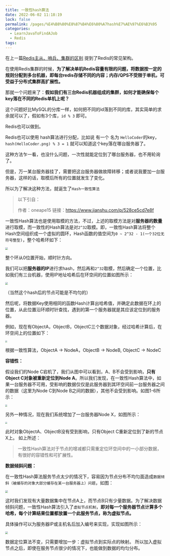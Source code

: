 ```yaml
---
title: 一致性hash算法
date: 2022-06-02 11:18:19
lock: false
permalink: /pages/%E4%B8%80%E8%87%B4%E6%80%A7hash%E7%AE%97%E6%B3%95
categories:
  - LearnJavaToFindAJob
  - Redis
tags:
---
```

在上一篇[Redis主从、哨兵、集群的区别](articles\Redis\Redis主从、哨兵、集群的区别.md) 提到了Redis的常见架构。

在使用Redis集群的时候，**为了解决单机Redis容量有限的问题，将数据按一定的规则分配到多台机器，即每台redis存储不同的内容；内存/QPS不受限于单机，可受益于分布式集群高扩展性。**

那就一个问题来了：**假如我们有三台Redis机器组成的集群，如何才能确保每个key落在不同的Redis单机上呢？**

这个问题好比MySQL的分库一样，如何把不同的id落到不同的库，其实简单的求余就可以了，假如有3个库，`id % 3` 即可。

Redis也可以做到。

Redis也可以使用 hash算法进行分配，比如说 有一个 名为 `HelloCoder`的key，`hash(HelloCoder.png) % 3 = 1` 就可以知道这个key落在哪台服务器了。

这种方法乍一看，也没什么问题，一次性就能定位到了哪台服务器，也不用轮询了。

但是，万一某台服务器挂了，需要把这台服务器做故障转移；或者说我要加一台服务器，这样的话，取模后所有的位置就发生了变化。

所以为了解决这种方法，就诞生了`Hash一致性算法`



> 以下引自：
>
> 作者：oneape15
> 链接：https://www.jianshu.com/p/528ce5cd7e8f

一致性Hash算法也是使用取模的方法，不过，上述的取模方法是对**服务器的数量**进行取模，而一致性的Hash算法是对`2^32`取模。即，一致性Hash算法将整个Hash空间组织成一个虚拟的圆环，Hash函数的值空间为`0 ~ 2^32 - 1(一个32位无符号整型)`，整个哈希环如下：

<img src="https://cdn.jsdelivr.net/gh/DogerRain/image@main/img-202109/6555006-1f81e81466729c6b.png" style="zoom:50%;" />

整个环从0位置开始，顺时针方向。

我们可以把**服务器的IP**进行求hash，然后再和`2^32`取模，然后确定一个位置，比如我们有三台机器，使用IP地址哈希后在环空间的位置如图所示：

<img src="https://cdn.jsdelivr.net/gh/DogerRain/image@main/img-202109/6555006-1f100c1012b06b40.png" style="zoom:50%;" />

（当然这个hash后的节点可能是不均匀的）

然后呢，将数据Key使用相同的函数Hash计算出哈希值，并确定此数据在环上的位置，从此位置沿环顺时针查找，遇到的第一个服务器就是其应该定位到的服务器。

例如，现在有ObjectA，ObjectB，ObjectC三个数据对象，经过哈希计算后，在环空间上的位置如下：

<img src="https://cdn.jsdelivr.net/gh/DogerRain/image@main/img-202109/6555006-defb48ae9714580d.png" style="zoom:40%;" />

根据一致性算法，ObjectA -> NodeA，ObjectB -> NodeB, ObjectC -> NodeC



**容错性：**

假设我们的Node C宕机了，我们从图中可以看到，A、B不会受到影响，**只有Object C对象被重新定位到Node A**。所以我们发现，在一致性Hash算法中，如果一台服务器不可用，受影响的数据仅仅是此服务器到其环空间前一台服务器之间的数据（这里为Node C到Node B之间的数据），其他不会受到影响。如图1-6所示：

<img src="https://cdn.jsdelivr.net/gh/DogerRain/image@main/img-202109/6555006-cd54d5c30e9cad6f.png" style="zoom:40%;" />

另外一种情况，现在我们系统增加了一台服务器Node X，如图所示：

<img src="https://cdn.jsdelivr.net/gh/DogerRain/image@main/img-202109/6555006-8f61754de37eb380.png" style="zoom:40%;" />

此时对象ObjectA、ObjectB没有受到影响，只有Object C重新定位到了新的节点X上。
 如上所述：

> 一致性Hash算法对于节点的增减都只需重定位环空间中的一小部分数据，有很好的容错性和可扩展性。



**数据倾斜问题：**

在一致性Hash算法服务节点太少的情况下，容易因为节点分布不均匀面造成`数据倾斜（被缓存的对象大部分缓存在某一台服务器上）问题`，如图：

<img src="https://cdn.jsdelivr.net/gh/DogerRain/image@main/img-202109/6555006-f15ec4f10a433beb.png" style="zoom:50%;" />

这时我们发现有大量数据集中在节点A上，而节点B只有少量数据。为了解决数据倾斜问题，一致性Hash算法引入了`虚拟节点机制`，**即对每一个服务器节点计算多个哈希，每个计算结果位置都放置一个此服务节点，称为虚拟节点。**

具体操作可以为服务器IP或主机名后加入编号来实现，实现如图所示：

<img src="https://cdn.jsdelivr.net/gh/DogerRain/image@main/img-202109/6555006-f15ec4f10a433beb.png" style="zoom:50%;" />

数据定位算法不变，只需要增加一步：虚拟节点到实际点的映射。
所以加入虚拟节点之后，即使在服务节点很少的情况下，也能做到数据的均匀分布。